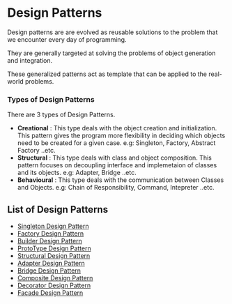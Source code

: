 # Design Patterns

Design patterns are are evolved as reusable solutions to the problem that we encounter every day of programming.

They are generally targeted at solving the problems of object generation and integration.

These generalized patterns act as template that can be applied to the real-world problems.

### Types of Design Patterns

There are 3 types of Design Patterns.

- **Creational** : This type deals with the object creation and initialization. This pattern gives the program more flexibility in deciding which objects need to be created for a given case.
  e.g: Singleton, Factory, Abstract Factory ..etc.
- **Structural** : This type deals with class and object composition. This pattern focuses on decoupling interface and implemetaion of classes and its objects.
  e.g: Adapter, Bridge ..etc.
- **Behavioural** : This type deals with the communication between Classes and Objects. e.g: Chain of Responsibility, Command, Intepreter ..etc.

## List of Design Patterns

- [Singleton Design Pattern]()
- [Factory Design Pattern]()
- [Builder Design Pattern]()
- [ProtoType Design Pattern]()
- [Structural Design Pattern]()
- [Adapter Design Pattern]()
- [Bridge Design Pattern]()
- [Composite Design Pattern]()
- [Decorator Design Pattern]()
- [Facade Design Pattern]()

